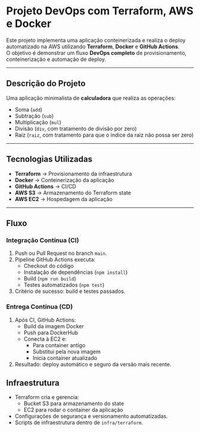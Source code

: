 # Projeto DevOps com Terraform, AWS e Docker

Este projeto implementa uma aplicação conteinerizada e realiza o deploy automatizado na AWS utilizando **Terraform**, **Docker** e **GitHub Actions**.  
O objetivo é demonstrar um fluxo **DevOps completo** de provisionamento, conteinerização e automação de deploy.

---

## Descrição do Projeto

Uma aplicação minimalista de **calculadora** que realiza as operações:

- Soma (`add`)
- Subtração (`sub`)
- Multiplicação (`mul`)
- Divisão (`div`, com tratamento de divisão por zero)
- Raiz (`raiz`, com tratamento para que o indice da raiz não possa ser zero)

---

## Tecnologias Utilizadas
- **Terraform** → Provisionamento da infraestrutura
- **Docker** → Conteinerização da aplicação
- **GitHub Actions** → CI/CD
- **AWS S3** → Armazenamento do Terraform state
- **AWS EC2** → Hospedagem da aplicação

---

## Fluxo 

### Integração Contínua (CI)
1. Push ou Pull Request no branch `main`.
2. Pipeline GitHub Actions executa:
    - Checkout do código
    - Instalação de dependências (`npm install`)
    - Build (`npm run build`)
    - Testes automatizados (`npm test`)
3. Critério de sucesso: build e testes passados.

### Entrega Contínua (CD)
1. Após CI, GitHub Actions:
   - Build da imagem Docker
   - Push para DockerHub
   - Conecta à EC2 e:
     - Para container antigo
     - Substitui pela nova imagem
     - Inicia container atualizado
2. Resultado: deploy automático e seguro da versão mais recente.

## Infraestrutura

- Terraform cria e gerencia:
  - Bucket S3 para armazenamento do state
  - EC2 para rodar o container da aplicação
- Configurações de segurança e versionamento automatizadas.
- Scripts de infraestrutura dentro de `infra/terraform`.
